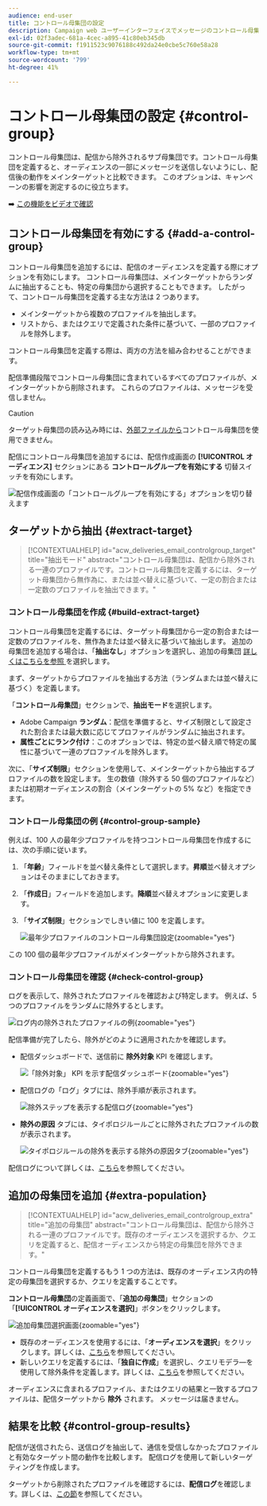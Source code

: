 ```yaml
---
audience: end-user
title: コントロール母集団の設定
description: Campaign web ユーザーインターフェイスでメッセージのコントロール母集団を設定する方法について説明します
exl-id: 02f3adec-681a-4cec-a895-41c80eb345db
source-git-commit: f1911523c9076188c492da24e0cbe5c760e58a28
workflow-type: tm+mt
source-wordcount: '799'
ht-degree: 41%

---
```


# コントロール母集団の設定 {#control-group}

コントロール母集団は、配信から除外されるサブ母集団です。コントロール母集団を定義すると、オーディエンスの一部にメッセージを送信しないようにし、配信後の動作をメインターゲットと比較できます。 このオプションは、キャンペーンの影響を測定するのに役立ちます。

➡️ [この機能をビデオで確認](create-audience.md#video)

## コントロール母集団を有効にする {#add-a-control-group}

コントロール母集団を追加するには、配信のオーディエンスを定義する際にオプションを有効にします。 コントロール母集団は、メインターゲットからランダムに抽出することも、特定の母集団から選択することもできます。 したがって、コントロール母集団を定義する主な方法は 2 つあります。

* メインターゲットから複数のプロファイルを抽出します。
* リストから、またはクエリで定義された条件に基づいて、一部のプロファイルを除外します。

コントロール母集団を定義する際は、両方の方法を組み合わせることができます。

配信準備段階でコントロール母集団に含まれているすべてのプロファイルが、メインターゲットから削除されます。 これらのプロファイルは、メッセージを受信しません。

>[!CAUTION]
>
>ターゲット母集団の読み込み時には、[外部ファイルから](file-audience.md)コントロール母集団を使用できません。

配信にコントロール母集団を追加するには、配信作成画面の **[!UICONTROL オーディエンス]** セクションにある **コントロールグループを有効にする** 切替スイッチを有効にします。

![ 配信作成画面の「コントロールグループを有効にする」オプションを切り替えます ](assets/control-group1.png)

## ターゲットから抽出 {#extract-target}

>[!CONTEXTUALHELP]
>id="acw_deliveries_email_controlgroup_target"
>title="抽出モード"
>abstract="コントロール母集団は、配信から除外される一連のプロファイルです。コントロール母集団を定義するには、ターゲット母集団から無作為に、または並べ替えに基づいて、一定の割合または一定数のプロファイルを抽出できます。"

### コントロール母集団を作成 {#build-extract-target}

コントロール母集団を定義するには、ターゲット母集団から一定の割合または一定数のプロファイルを、無作為または並べ替えに基づいて抽出します。 追加の母集団を追加する場合は、「**抽出なし**」オプションを選択し、追加の母集団 [ 詳しくはこちらを参照 ](#extra-population) を選択します。

まず、ターゲットからプロファイルを抽出する方法（ランダムまたは並べ替えに基づく）を定義します。

「**コントロール母集団**」セクションで、**抽出モード**&#x200B;を選択します。

* Adobe Campaign **ランダム**：配信を準備すると、サイズ制限として設定された割合または最大数に応じてプロファイルがランダムに抽出されます。
* **属性ごとにランク付け**：このオプションでは、特定の並べ替え順で特定の属性に基づいて一連のプロファイルを除外します。

次に、「**サイズ制限**」セクションを使用して、メインターゲットから抽出するプロファイルの数を設定します。 生の数値（除外する 50 個のプロファイルなど）または初期オーディエンスの割合（メインターゲットの 5% など）を指定できます。

### コントロール母集団の例 {#control-group-sample}

例えば、100 人の最年少プロファイルを持つコントロール母集団を作成するには、次の手順に従います。

1. 「**年齢**」フィールドを並べ替え条件として選択します。**昇順**&#x200B;並べ替えオプションはそのままにしておきます。
1. 「**作成日**」フィールドを追加します。**降順**&#x200B;並べ替えオプションに変更します。
1. 「**サイズ制限**」セクションでしきい値に 100 を定義します。

   ![ 最年少プロファイルのコントロール母集団設定 ](assets/control-group2.png){zoomable="yes"}

この 100 個の最年少プロファイルがメインターゲットから除外されます。

### コントロール母集団を確認 {#check-control-group}

ログを表示して、除外されたプロファイルを確認および特定します。 例えば、5 つのプロファイルをランダムに除外するとします。

![ ログ内の除外されたプロファイルの例 ](assets/control-group4.png){zoomable="yes"}

配信準備が完了したら、除外がどのように適用されたかを確認します。

* 配信ダッシュボードで、送信前に **除外対象** KPI を確認します。

  ![ 「除外対象」 KPI を示す配信ダッシュボード ](assets/control-group5.png){zoomable="yes"}

* 配信ログの「ログ」タブには、除外手順が表示されます。

  ![ 除外ステップを表示する配信ログ ](assets/control-group-sample-logs.png){zoomable="yes"}

<!--

 * The **Exclusion logs** tab displays each profile and the related exclusion **Reason**.

    ![](assets/control-group6.png){zoomable="yes"}

-->

* **除外の原因** タブには、タイポロジルールごとに除外されたプロファイルの数が表示されます。

  ![ タイポロジルールの除外を表示する除外の原因タブ ](assets/control-group7.png){zoomable="yes"}

配信ログについて詳しくは、[こちら](../monitor/delivery-logs.md)を参照してください。

## 追加の母集団を追加 {#extra-population}

>[!CONTEXTUALHELP]
>id="acw_deliveries_email_controlgroup_extra"
>title="追加の母集団"
>abstract="コントロール母集団は、配信から除外される一連のプロファイルです。既存のオーディエンスを選択するか、クエリを定義すると、配信オーディエンスから特定の母集団を除外できます。"

コントロール母集団を定義するもう 1 つの方法は、既存のオーディエンス内の特定の母集団を選択するか、クエリを定義することです。

**コントロール母集団**&#x200B;の定義画面で、「**追加の母集団**」セクションの「**[!UICONTROL オーディエンスを選択]**」ボタンをクリックします。

![ 追加母集団選択画面 ](assets/control-group3.png){zoomable="yes"}

* 既存のオーディエンスを使用するには、「**オーディエンスを選択**」をクリックします。詳しくは、[こちら](add-audience.md)を参照してください。
* 新しいクエリを定義するには、「**独自に作成**」を選択し、クエリモデラ―を使用して除外条件を定義します。詳しくは、[こちら](../query/query-modeler-overview.md)を参照してください。

オーディエンスに含まれるプロファイル、またはクエリの結果と一致するプロファイルは、配信ターゲットから **除外** されます。 メッセージは届きません。

## 結果を比較 {#control-group-results}

配信が送信されたら、送信ログを抽出して、通信を受信しなかったプロファイルと有効なターゲット間の動作を比較します。 配信ログを使用して新しいターゲティングを作成します。

ターゲットから削除されたプロファイルを確認するには、**配信ログ**&#x200B;を確認します。詳しくは、[この節](#check-control-group)を参照してください。